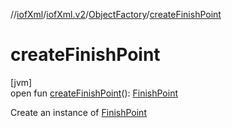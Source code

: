 //[iofXml](../../../index.md)/[iofXml.v2](../index.md)/[ObjectFactory](index.md)/[createFinishPoint](create-finish-point.md)

# createFinishPoint

[jvm]\
open fun [createFinishPoint](create-finish-point.md)(): [FinishPoint](../-finish-point/index.md)

Create an instance of [FinishPoint](../-finish-point/index.md)
